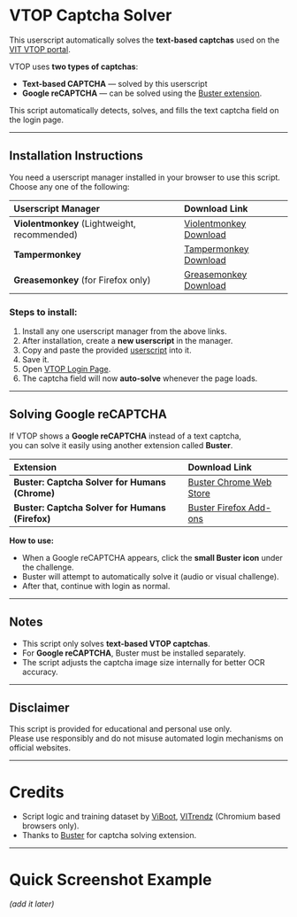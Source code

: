 # VTOP Captcha Solver

This userscript automatically solves the **text-based captchas** used on the [VIT VTOP portal](https://vtop.vit.ac.in/vtop/).

VTOP uses **two types of captchas**:
- **Text-based CAPTCHA** — solved by this userscript
- **Google reCAPTCHA** — can be solved using the [Buster extension](https://addons.mozilla.org/en-US/firefox/addon/buster-captcha-solver/).

This script automatically detects, solves, and fills the text captcha field on the login page.

---

## Installation Instructions

You need a userscript manager installed in your browser to use this script.  
Choose any one of the following:

| Userscript Manager | Download Link |
|:-------------------|:--------------|
| **Violentmonkey** (Lightweight, recommended) | [Violentmonkey Download](https://violentmonkey.github.io/get-it/) |
| **Tampermonkey** | [Tampermonkey Download](https://www.tampermonkey.net/index.php) |
| **Greasemonkey** (for Firefox only) | [Greasemonkey Download](https://addons.mozilla.org/en-US/firefox/addon/greasemonkey/) |

### Steps to install:

1. Install any one userscript manager from the above links.
2. After installation, create a **new userscript** in the manager.
3. Copy and paste the provided [userscript](https://raw.githubusercontent.com/levyashvin/VTOP-Captcha-Solver/refs/heads/main/VTOP%20Captcha%20Solver%20Script.js) into it.
4. Save it.
5. Open [VTOP Login Page](https://vtop.vit.ac.in/vtop/).
6. The captcha field will now **auto-solve** whenever the page loads.

---

## Solving Google reCAPTCHA

If VTOP shows a **Google reCAPTCHA** instead of a text captcha,  
you can solve it easily using another extension called **Buster**.

| Extension | Download Link |
|:----------|:--------------|
| **Buster: Captcha Solver for Humans (Chrome)** | [Buster Chrome Web Store](https://chromewebstore.google.com/detail/buster-captcha-solver-for/mpbjkejclgfgadiemmefgebjfooflfhl?hl=en) |
| **Buster: Captcha Solver for Humans (Firefox)** | [Buster Firefox Add-ons](https://addons.mozilla.org/en-US/firefox/addon/buster-captcha-solver/) |

**How to use:**
- When a Google reCAPTCHA appears, click the **small Buster icon** under the challenge.
- Buster will attempt to automatically solve it (audio or visual challenge).
- After that, continue with login as normal.

---

## Notes

- This script only solves **text-based VTOP captchas**.
- For **Google reCAPTCHA**, Buster must be installed separately.
- The script adjusts the captcha image size internally for better OCR accuracy.

---

## Disclaimer
This script is provided for educational and personal use only.  
Please use responsibly and do not misuse automated login mechanisms on official websites.

---

# Credits
- Script logic and training dataset by [ViBoot](https://chromewebstore.google.com/detail/viboot/mhbflefepokengbccinkmfhokjkphbol?hl=en), [VITrendz](https://www.vitrendz.com/) (Chromium based browsers only).
- Thanks to [Buster](https://github.com/dessant/buster) for captcha solving extension.

---

# Quick Screenshot Example
*(add it later)*

